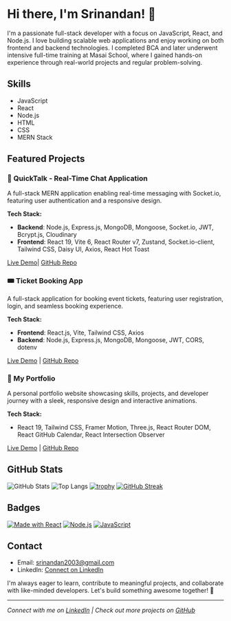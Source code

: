 
# Hi there, I'm Srinandan! 👋

I'm a passionate full-stack developer with a focus on JavaScript, React, and Node.js. I love building scalable web applications and enjoy working on both frontend and backend technologies. I completed BCA and later underwent intensive full-time training at Masai School, where I gained hands-on experience through real-world projects and regular problem-solving.

## Skills
- JavaScript
- React
- Node.js
- HTML
- CSS
- MERN Stack

## Featured Projects

### 💬 QuickTalk - Real-Time Chat Application
A full-stack MERN application enabling real-time messaging with Socket.io, featuring user authentication and a responsive design.

**Tech Stack:**
* **Backend**: Node.js, Express.js, MongoDB, Mongoose, Socket.io, JWT, Bcrypt.js, Cloudinary
* **Frontend**: React 19, Vite 6, React Router v7, Zustand, Socket.io-client, Tailwind CSS, Daisy UI, Axios, React Hot Toast

[Live Demo](https://realtime-chat-application-1-ipjp.onrender.com/login)| [GitHub Repo](https://github.com/Srinandan2003/Realtime_Chat_Application)

### 🎟️ Ticket Booking App
A full-stack application for booking event tickets, featuring user registration, login, and seamless booking experience.

**Tech Stack:**
* **Frontend**: React.js, Vite, Tailwind CSS, Axios
* **Backend**: Node.js, Express.js, MongoDB, Mongoose, JWT, CORS, dotenv

[Live Demo](https://ticket-booking-app-one.vercel.app/) | [GitHub Repo](https://github.com/Srinandan2003/TICKET_BOOKING_APP)

### 🌟 My Portfolio
A personal portfolio website showcasing skills, projects, and developer journey with a sleek, responsive design and interactive animations.

**Tech Stack:**
* React 19, Tailwind CSS, Framer Motion, Three.js, React Router DOM, React GitHub Calendar, React Intersection Observer

[Live Demo](https://my-portfolio-2025-rho.vercel.app/) | [GitHub Repo](https://github.com/Srinandan2003/My_Professional_Portfolio_2025)

## GitHub Stats
![GitHub Stats](https://github-readme-stats.vercel.app/api?username=Srinandan2003)
![Top Langs](https://github-readme-stats.vercel.app/api/top-langs/?username=Srinandan2003)
[![trophy](https://github-profile-trophy.vercel.app/?username=Srinandan2003)](https://github.com/Srinandan2003)
[![GitHub Streak](https://streak-stats.demolab.com/?user=Srinandan2003)](https://git.io/streak-stats)

## Badges
[![Made with React](https://img.shields.io/badge/Made%20with-React-blue)](https://reactjs.org/)
[![Node.js](https://img.shields.io/badge/Powered%20by-Node.js-green)](https://nodejs.org/)
[![JavaScript](https://img.shields.io/badge/Written%20in-JavaScript-yellow)](https://www.javascript.com/)

## Contact
- Email: srinandan2003@gmail.com
- LinkedIn: [Connect on LinkedIn](https://www.linkedin.com/in/srinandan-m-n-b55bab321)

I'm always eager to learn, contribute to meaningful projects, and collaborate with like-minded developers. Let's build something awesome together! 🚀

---
*Connect with me on [LinkedIn](https://www.linkedin.com/in/srinandan-m-n-b55bab321) | Check out more projects on [GitHub](https://github.com/Srinandan2003)*
